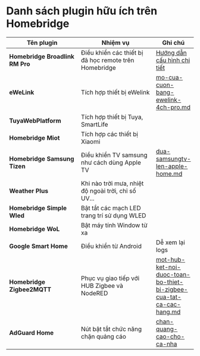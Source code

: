 # Danh sách plugin hữu ích trên Homebridge

<table data-full-width="true"><thead><tr><th width="238.66666666666669">Tên plugin</th><th width="335">Nhiệm vụ</th><th>Ghi chú</th></tr></thead><tbody><tr><td><strong>Homebridge Broadlink RM Pro</strong></td><td>Điều khiển các thiết bị đã học remote trên Homebridge</td><td><a href="https://broadlink.kiwicam.nz/">Hướng dẫn cấu hình chi tiết</a></td></tr><tr><td><strong>eWeLink</strong></td><td>Tích hợp thiết bị eWelink</td><td><a data-mention href="mo-cua-cuon-bang-ewelink-4ch-pro.md">mo-cua-cuon-bang-ewelink-4ch-pro.md</a></td></tr><tr><td><strong>TuyaWebPlatform</strong></td><td>Tích hợp thiết bị Tuya, SmartLife</td><td></td></tr><tr><td><strong>Homebridge Miot</strong></td><td>Tích hợp các thiết bị Xiaomi </td><td></td></tr><tr><td><strong>Homebridge Samsung Tizen</strong></td><td>Điều khiển TV samsung như cách dùng Apple TV</td><td><a data-mention href="dua-samsungtv-len-apple-home.md">dua-samsungtv-len-apple-home.md</a></td></tr><tr><td><strong>Weather Plus</strong></td><td>Khi nào trời mưa, nhiệt độ ngoài trời, chỉ số UV...</td><td></td></tr><tr><td><strong>Homebridge Simple Wled</strong></td><td>Bật tắt các mạch LED trang trí sử dụng WLED</td><td></td></tr><tr><td><strong>Homebridge WoL</strong></td><td>Bật máy tính Window từ xa</td><td></td></tr><tr><td><strong>Google Smart Home</strong></td><td>Điều khiển từ Android </td><td>Dễ xem lại logs</td></tr><tr><td><strong>Homebridge Zigbee2MQTT</strong></td><td>Phục vụ giao tiếp với HUB Zigbee và NodeRED</td><td><a data-mention href="mot-hub-ket-noi-duoc-toan-bo-thiet-bi-zigbee-cua-tat-ca-cac-hang.md">mot-hub-ket-noi-duoc-toan-bo-thiet-bi-zigbee-cua-tat-ca-cac-hang.md</a></td></tr><tr><td><strong>AdGuard Home</strong></td><td>Nút bật tắt chức năng chặn quảng cáo</td><td><a data-mention href="../../nhung-du-an-thu-vi-voi-homelab/chan-quang-cao-cho-ca-nha/">chan-quang-cao-cho-ca-nha</a></td></tr></tbody></table>

